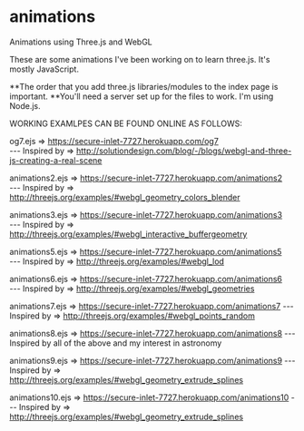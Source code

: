 # animations
Animations using Three.js and WebGL

These are some animations I've been working on to learn three.js.  It's mostly JavaScript.  

**The order that you add three.js libraries/modules to the index page is important.
**You'll need a server set up for the files to work.  I'm using Node.js.





WORKING EXAMLPES CAN BE FOUND ONLINE AS FOLLOWS:

og7.ejs   =>  https://secure-inlet-7727.herokuapp.com/og7   
                  --- Inspired by =>  http://solutiondesign.com/blog/-/blogs/webgl-and-three-js-creating-a-real-scene

animations2.ejs   =>  https://secure-inlet-7727.herokuapp.com/animations2    
                  --- Inspired by =>  http://threejs.org/examples/#webgl_geometry_colors_blender
                  
animations3.ejs   =>  https://secure-inlet-7727.herokuapp.com/animations3    
                  --- Inspired by =>  http://threejs.org/examples/#webgl_interactive_buffergeometry
                  
animations5.ejs   =>  https://secure-inlet-7727.herokuapp.com/animations5    
                  --- Inspired by =>  http://threejs.org/examples/#webgl_lod
                  
animations6.ejs   =>  https://secure-inlet-7727.herokuapp.com/animations6    
                  --- Inspired by =>  http://threejs.org/examples/#webgl_geometries
				  
animations7.ejs   =>  https://secure-inlet-7727.herokuapp.com/animations7
				  --- Inspired by =>  http://threejs.org/examples/#webgl_points_random
				  
animations8.ejs   =>  https://secure-inlet-7727.herokuapp.com/animations8
				  --- Inspired by all of the above and my interest in astronomy
				  
animations9.ejs   =>  https://secure-inlet-7727.herokuapp.com/animations9
				  --- Inspired by =>  http://threejs.org/examples/#webgl_geometry_extrude_splines

animations10.ejs   =>  https://secure-inlet-7727.herokuapp.com/animations10
				  --- Inspired by =>  http://threejs.org/examples/#webgl_geometry_extrude_splines
